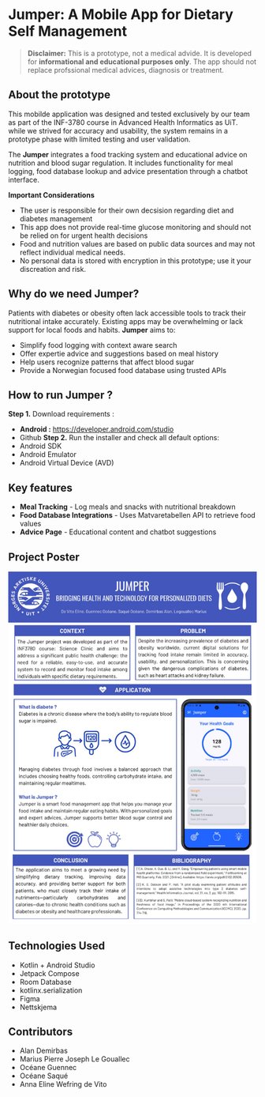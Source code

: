 # Jumper: A Mobile App for Dietary Self Management

> **Disclaimer:** This is a prototype, not a medical advide. It is developed for **informational and educational purposes only**. The app should not replace profssional medical advices, diagnosis or treatment.

## About the prototype 
This mobilde application was designed and tested exclusively by our team as part of the INF-3780 course in Advanced Health Informatics as UiT. while we strived for accuracy and usability, the system remains in a prototype phase with limited testing and user validation.

The **Jumper** integrates a food tracking system and educational advice on nutrition and blood sugar regulation. It includes functionality for meal logging, food database lookup and advice presentation through a chatbot interface.

**Important Considerations** 
- The user is responsible for their own decsision regarding diet and diabetes management
- This app does not provide real-time glucose monitoring and should not be relied on for urgent health decisions
- Food and nutrition values are based on public data sources and may not reflect individual medical needs.
- No personal data is stored with encryption in this prototype; use it your discreation and risk.

## Why do we need Jumper?

Patients with diabetes or obesity often lack accessible tools to track their nutritional intake accurately. Existing apps may be overwhelming or lack support for local foods and habits.  **Jumper** aims to:
- Simplify food logging with context aware search
- Offer expertie advice and suggestions based on meal history
- Help users recognize patterns that affect blood sugar
- Provide a Norwegian focused food database using trusted APIs

## How to run Jumper ?

**Step 1.** Download requirements : 
  - **Android :** https://developer.android.com/studio
  - Github
**Step 2.** Run the installer and check all default options:
  - Android SDK
  - Android Emulator
  - Android Virtual Device (AVD)



  ## Key features
  - **Meal Tracking** - Log meals and snacks with nutritional breakdown
  - **Food Database Integrations** - Uses Matvaretabellen API to retrieve food values
  - **Advice Page** - Educational content and chatbot suggestions

## Project Poster 
![Jumper Poster](jumper%20plakat.png)

## Technologies Used

- Kotlin + Android Studio
- Jetpack Compose
- Room Database
- kotlinx.serialization
- Figma
- Nettskjema

## Contributors
- Alan Demirbas
- Marius Pierre Joseph Le Gouallec
- Océane Guennec
- Océane Saqué
- Anna Eline Wefring de Vito
